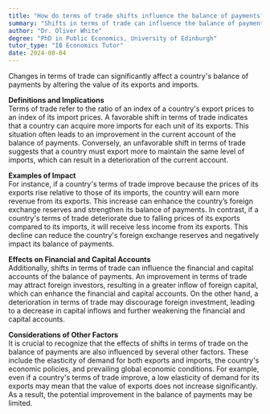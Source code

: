 ```yaml
---
title: "How do terms of trade shifts influence the balance of payments?"
summary: "Shifts in terms of trade can influence the balance of payments by affecting the value of exports and imports."
author: "Dr. Oliver White"
degree: "PhD in Public Economics, University of Edinburgh"
tutor_type: "IB Economics Tutor"
date: 2024-08-04
---
```


Changes in terms of trade can significantly affect a country's balance of payments by altering the value of its exports and imports.

**Definitions and Implications**  
Terms of trade refer to the ratio of an index of a country's export prices to an index of its import prices. A favorable shift in terms of trade indicates that a country can acquire more imports for each unit of its exports. This situation often leads to an improvement in the current account of the balance of payments. Conversely, an unfavorable shift in terms of trade suggests that a country must export more to maintain the same level of imports, which can result in a deterioration of the current account.

**Examples of Impact**  
For instance, if a country's terms of trade improve because the prices of its exports rise relative to those of its imports, the country will earn more revenue from its exports. This increase can enhance the country’s foreign exchange reserves and strengthen its balance of payments. In contrast, if a country's terms of trade deteriorate due to falling prices of its exports compared to its imports, it will receive less income from its exports. This decline can reduce the country's foreign exchange reserves and negatively impact its balance of payments.

**Effects on Financial and Capital Accounts**  
Additionally, shifts in terms of trade can influence the financial and capital accounts of the balance of payments. An improvement in terms of trade may attract foreign investors, resulting in a greater inflow of foreign capital, which can enhance the financial and capital accounts. On the other hand, a deterioration in terms of trade may discourage foreign investment, leading to a decrease in capital inflows and further weakening the financial and capital accounts.

**Considerations of Other Factors**  
It is crucial to recognize that the effects of shifts in terms of trade on the balance of payments are also influenced by several other factors. These include the elasticity of demand for both exports and imports, the country's economic policies, and prevailing global economic conditions. For example, even if a country's terms of trade improve, a low elasticity of demand for its exports may mean that the value of exports does not increase significantly. As a result, the potential improvement in the balance of payments may be limited.
    